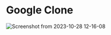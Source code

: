# Google Clone
![Screenshot from 2023-10-28 12-16-08](https://github.com/Tharindu-Ishan/Clone-Website-Designs/assets/140793481/1783e840-a948-4017-9978-d3bf1f167d5f)
